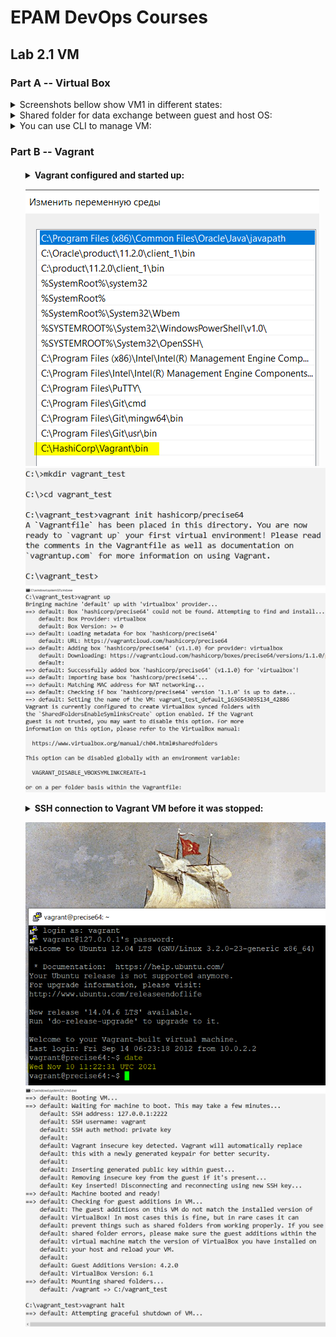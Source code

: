 <h1>EPAM DevOps Courses</h1>
<h2>Lab 2.1 VM</h2>
<h3>Part A -- Virtual Box</h3>

<details>
<summary>Screenshots bellow show VM1 in different states:</summary>
<img src=t2.1_vm1_in_running_state.PNG>
<img src=t2.1_vm1_in_paused_state.PNG>
<img src=t2.1_vm1_in_saved_state.PNG>
<img src=t2.1_vm1_in_restart_process.PNG>
<img src=t2.1_vm1_in_stopped_state.PNG>

<summary>VM1 cloned in VM2, then them was grouped together:</summary>
<img src=t2.1_vm1_was_cloned_in_wm2.PNG>
<img src=t2.1_vm1_was_grouped_with_wm2.PNG>

<summary>Process of snapshot creation for VM1:</summary>
<img src=t2.1_vm1_snapshot_creation.PNG>

<summary> USB drive connected to VM:</summary>
<img src=t2.1_vm1_USB_flash_was_mounted.PNG>
</details>

<details><summary> Shared folder for data exchange between guest and host OS:</summary>
<img src=t2.1_vm_shared_directory_settings.PNG>
<img src=t2.1_vm_shared_directory_host_OS.PNG>
<img src=t2.1_vm_shared_directory_guest_OS.PNG>
</details>

<details><summary> You can use CLI to manage VM:</summary>
<img src=t2.1_vbox_CLI.PNG>
</details></h4>
<h3>Part B -- Vagrant</h3>
<h4><ol start=7>
<details><summary> Vagrant configured and started up:<p><img
 src=t2.1_vagrant_path.PNG><img
 src=t2.1_vagrant_init.PNG><img
 src=t2.1_vagrant_up.PNG>
<details><summary> SSH connection to Vagrant VM before it was stopped:<p><img
 src=t2.1_vagrant_putty.PNG><img
 src=t2.1_vagrant_halt.PNG>
</ol></h4>

